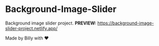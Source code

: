 # Background-Image-Slider

Background image slider project. **PREVIEW:** https://background-image-slider-project.netlify.app/

Made by Billy with ♥
